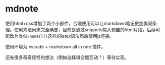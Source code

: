 # mdnote

使用html+css增加了两个小部件，合理使用可以让markdown笔记更加美观条理。使用方法尚未完全确定，目前是通过snippets输入预置的html片段，后续可能改为类似`\name{}{}`这样的latex语法然后使用js渲染。

使用环境为 vscode + markdown all in one 插件。

还有很多奇奇怪怪的想法（例如选择填空题互动？）等待实现。
